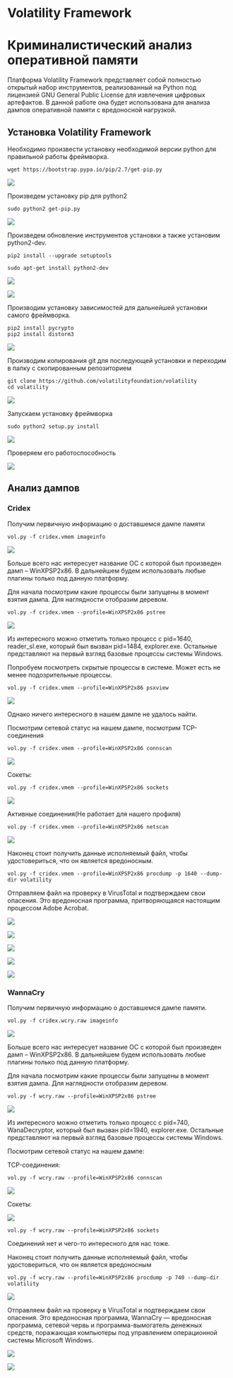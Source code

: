 # Volatility Framework

# Криминалистический анализ оперативной памяти

Платформа Volatility Framework представляет собой полностью открытый
набор инструментов, реализованный на Python под лицензией GNU General
Public License для извлечения цифровых артефактов. В данной работе она
будет использована для анализа дампов оперативной памяти с вредоносной
нагрузкой.

## Установка Volatility Framework

Необходимо произвести установку необходимой версии python для правильной
работы фреймворка.

    wget https://bootstrap.pypa.io/pip/2.7/get-pip.py

![](images/clipboard-480825925.png)

Произведем установку pip для python2

    sudo python2 get-pip.py

![](images/clipboard-3217783170.png)

Произведем обновление инструментов установки а также установим
python2-dev.

    pip2 install --upgrade setuptools 

    sudo apt-get install python2-dev

![](images/clipboard-2742129718.png)

![](images/clipboard-817953072.png)

Производим установку зависимостей для дальнейшей установки самого
фреймворка.

    pip2 install pycrypto
    pip2 install distorm3

![](images/clipboard-3092615861.png)

Производим копирования git для последующей установки и переходим в папку
с скопированным репозиторием

    git clone https://github.com/volatilityfoundation/volatility
    cd volatility

![](images/clipboard-1022345405.png)

Запускаем установку фреймворка

    sudo python2 setup.py install

![](images/clipboard-596062415.png)

Проверяем его работоспособность

![](images/clipboard-1234823303.png)

## Анализ дампов

### Cridex

Получим первичную информацию о доставшемся дампе памяти

    vol.py -f cridex.vmem imageinfo

![](images/clipboard-3119893713.png)

Больше всего нас интересует название ОС с которой был произведен дамп –
WinXPSP2x86. В дальнейшем будем использовать любые плагины только под
данную платформу.

Для начала посмотрим какие процессы были запущены в момент взятия дампа.
Для наглядности отобразим деревом.

    vol.py -f cridex.vmem --profile=WinXPSP2x86 pstree

![](images/clipboard-1106381786.png)

Из интересного можно отметить только процесс с pid=1640, reader_sl.exe,
который был вызван pid=1484, explorer.exe. Остальные представляют на
первый взгляд базовые процессы системы Windows.

Попробуем посмотреть скрытые процессы в системе. Может есть не менее
подозрительные процессы.

    vol.py -f cridex.vmem --profile=WinXPSP2x86 psxview

![](images/clipboard-4056058647.png)

Однако ничего интересного в нашем дампе не удалось найти.

Посмотрим сетевой статус на нашем дампе, посмотрим TCP-соединения

    vol.py -f cridex.vmem --profile=WinXPSP2x86 connscan

![](images/clipboard-119830200.png)

Сокеты:

    vol.py -f cridex.vmem --profile=WinXPSP2x86 sockets

![](images/clipboard-4158249574.png)

Активные соединения(Не работает для нашего профиля)

    vol.py -f cridex.vmem --profile=WinXPSP2x86 netscan

![](images/clipboard-1023208647.png)

Наконец стоит получить данные исполняемый файл, чтобы удостовериться,
что он является вредоносным.

    vol.py -f cridex.vmem --profile=WinXPSP2x86 procdump -p 1640 --dump-dir volatility

Отправляем файл на проверку в VirusTotal и подтверждаем свои опасения.
Это вредоносная программа, притворяющаяся настоящим процессом Adobe
Acrobat.

![](images/clipboard-207534393.png)

![](images/clipboard-1329403455.png)

![](images/clipboard-4005301943.png)

![](images/clipboard-797310221.png)

![](images/clipboard-27504675.png)

### WannaCry

Получим первичную информацию о доставшемся дампе памяти.

    vol.py -f cridex.wcry.raw imageinfo

![](images/clipboard-1224309370.png)

Больше всего нас интересует название ОС с которой был произведен дамп –
WinXPSP2x86. В дальнейшем будем использовать любые плагины только под
данную платформу.

Для начала посмотрим какие процессы были запущены в момент взятия дампа.
Для наглядности отобразим деревом.

    vol.py -f wcry.raw --profile=WinXPSP2x86 pstree

![](images/clipboard-59651358.png)

Из интересного можно отметить только процесс с pid=740, WanaDecryptor,
который был вызван pid=1940, explorer.exe. Остальные представляют на
первый взгляд базовые процессы системы Windows.

Посмотрим сетевой статус на нашем дампе:

TCP-соединения:

    vol.py -f wcry.raw --profile=WinXPSP2x86 connscan

![](images/clipboard-2032212201.png)

Сокеты:

![](images/clipboard-3359977194.png)

    vol.py -f wcry.raw --profile=WinXPSP2x86 sockets

Соединений нет и чего-то интересного для нас тоже.

Наконец стоит получить данные исполняемый файл, чтобы удостовериться,
что он является вредоносным

    vol.py -f wcry.raw --profile=WinXPSP2x86 procdump -p 740 --dump-dir volatility

![](images/clipboard-64116687.png)

Отправляем файл на проверку в VirusTotal и подтверждаем свои опасения.
Это вредоносная программа, WannaCry — вредоносная программа, сетевой
червь и программа-вымогатель денежных средств, поражающая компьютеры под
управлением операционной системы Microsoft Windows.

![](images/clipboard-1850581324.png)

![](images/clipboard-2968915157.png)

